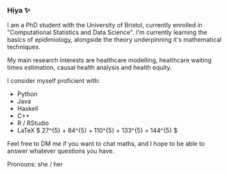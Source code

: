 ### Hiya ✨

<!--
**RaspberryEmma/RaspberryEmma** is a ✨ _special_ ✨ repository because its `README.md` (this file) appears on your GitHub profile.

Here are some ideas to get you started:

- 🔭 I’m currently working on ...
- 🌱 I’m currently learning ...
- 👯 I’m looking to collaborate on ...
- 🤔 I’m looking for help with ...
- 💬 Ask me about ...
- 📫 How to reach me: ...
- 😄 Pronouns: ...
- ⚡ Fun fact: ...
-->

I am a PhD student with the University of Bristol, currently enrolled in "Computational Statistics and Data Science".
I'm currently learning the basics of epidimiology, alongside the theory underpinning it's mathematical techniques.

My main research interests are healthcare modelling, healthcare waiting times estimation, causal health analysis and health equity.

I consider myself proficient with:
 - Python
 - Java
 - Haskell
 - C++
 - R / RStudio
 - LaTeX $ 27^{5} + 84^{5} + 110^{5} + 133^{5} = 144^{5} $

Feel free to DM me if you want to chat maths, and I hope to be able to answer whatever questions you have.

Pronouns: she / her

